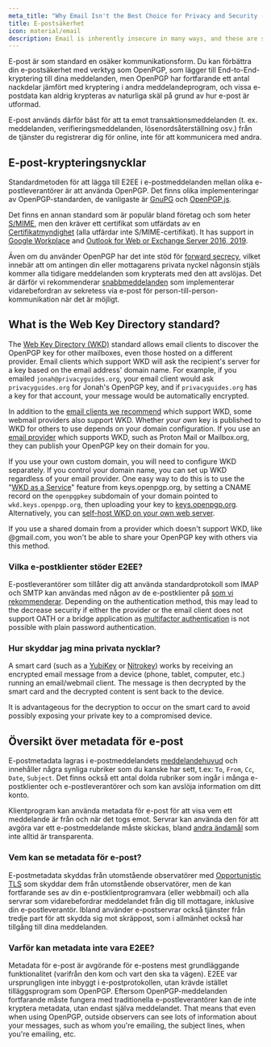 ```yaml
---
meta_title: "Why Email Isn't the Best Choice for Privacy and Security - Privacy Guides"
title: E-postsäkerhet
icon: material/email
description: Email is inherently insecure in many ways, and these are some of the reasons it isn't our top choice for secure communications.
---
```


E-post är som standard en osäker kommunikationsform. Du kan förbättra din e-postsäkerhet med verktyg som OpenPGP, som lägger till End-to-End-kryptering till dina meddelanden, men OpenPGP har fortfarande ett antal nackdelar jämfört med kryptering i andra meddelandeprogram, och vissa e-postdata kan aldrig krypteras av naturliga skäl på grund av hur e-post är utformad.

E-post används därför bäst för att ta emot transaktionsmeddelanden (t. ex. meddelanden, verifieringsmeddelanden, lösenordsåterställning osv.) från de tjänster du registrerar dig för online, inte för att kommunicera med andra.

## E-post-krypteringsnycklar

Standardmetoden för att lägga till E2EE i e-postmeddelanden mellan olika e-postleverantörer är att använda OpenPGP. Det finns olika implementeringar av OpenPGP-standarden, de vanligaste är [GnuPG](https://en.wikipedia.org/wiki/GNU_Privacy_Guard) och [OpenPGP.js](https://openpgpjs.org).

Det finns en annan standard som är populär bland företag och som heter [S/MIME](https://en.wikipedia.org/wiki/S/MIME), men den kräver ett certifikat som utfärdats av en [Certifikatmyndighet](https://en.wikipedia.org/wiki/Certificate_authority) (alla utfärdar inte S/MIME-certifikat). It has support in [Google Workplace](https://support.google.com/a/topic/9061730) and [Outlook for Web or Exchange Server 2016, 2019](https://support.office.com/article/encrypt-messages-by-using-s-mime-in-outlook-on-the-web-878c79fc-7088-4b39-966f-14512658f480).

Även om du använder OpenPGP har det inte stöd för [forward secrecy](https://en.wikipedia.org/wiki/Forward_secrecy), vilket innebär att om antingen din eller mottagarens privata nyckel någonsin stjäls kommer alla tidigare meddelanden som krypterats med den att avslöjas. Det är därför vi rekommenderar [snabbmeddelanden](../real-time-communication.md) som implementerar vidarebefordran av sekretess via e-post för person-till-person-kommunikation när det är möjligt.

## What is the Web Key Directory standard?

The [Web Key Directory (WKD)](https://wiki.gnupg.org/WKD) standard allows email clients to discover the OpenPGP key for other mailboxes, even those hosted on a different provider. Email clients which support WKD will ask the recipient's server for a key based on the email address' domain name. For example, if you emailed `jonah@privacyguides.org`, your email client would ask `privacyguides.org` for Jonah's OpenPGP key, and if `privacyguides.org` has a key for that account, your message would be automatically encrypted.

In addition to the [email clients we recommend](../email-clients.md) which support WKD, some webmail providers also support WKD. Whether *your own* key is published to WKD for others to use depends on your domain configuration. If you use an [email provider](../email.md#openpgp-compatible-services) which supports WKD, such as Proton Mail or Mailbox.org, they can publish your OpenPGP key on their domain for you.

If you use your own custom domain, you will need to configure WKD separately. If you control your domain name, you can set up WKD regardless of your email provider. One easy way to do this is to use the "[WKD as a Service](https://keys.openpgp.org/about/usage#wkd-as-a-service)" feature from keys.openpgp.org, by setting a CNAME record on the `openpgpkey` subdomain of your domain pointed to `wkd.keys.openpgp.org`, then uploading your key to [keys.openpgp.org](https://keys.openpgp.org). Alternatively, you can [self-host WKD on your own web server](https://wiki.gnupg.org/WKDHosting).

If you use a shared domain from a provider which doesn't support WKD, like @gmail.com, you won't be able to share your OpenPGP key with others via this method.

### Vilka e-postklienter stöder E2EE?

E-postleverantörer som tillåter dig att använda standardprotokoll som IMAP och SMTP kan användas med någon av de e-postklienter på [som vi rekommenderar](../email-clients.md). Depending on the authentication method, this may lead to the decrease security if either the provider or the email client does not support OATH or a bridge application as [multifactor authentication](multi-factor-authentication.md) is not possible with plain password authentication.

### Hur skyddar jag mina privata nycklar?

A smart card (such as a [YubiKey](https://support.yubico.com/hc/articles/360013790259-Using-Your-YubiKey-with-OpenPGP) or [Nitrokey](../security-keys.md#nitrokey)) works by receiving an encrypted email message from a device (phone, tablet, computer, etc.) running an email/webmail client. The message is then decrypted by the smart card and the decrypted content is sent back to the device.

It is advantageous for the decryption to occur on the smart card to avoid possibly exposing your private key to a compromised device.

## Översikt över metadata för e-post

E-postmetadata lagras i e-postmeddelandets [meddelandehuvud](https://en.wikipedia.org/wiki/Email#Message_header) och innehåller några synliga rubriker som du kanske har sett, t.ex: `To`, `From`, `Cc`, `Date`, `Subject`. Det finns också ett antal dolda rubriker som ingår i många e-postklienter och e-postleverantörer och som kan avslöja information om ditt konto.

Klientprogram kan använda metadata för e-post för att visa vem ett meddelande är från och när det togs emot. Servrar kan använda den för att avgöra var ett e-postmeddelande måste skickas, bland [andra ändamål](https://en.wikipedia.org/wiki/Email#Message_header) som inte alltid är transparenta.

### Vem kan se metadata för e-post?

E-postmetadata skyddas från utomstående observatörer med [Opportunistic TLS](https://en.wikipedia.org/wiki/Opportunistic_TLS) som skyddar dem från utomstående observatörer, men de kan fortfarande ses av din e-postklientprogramvara (eller webbmail) och alla servrar som vidarebefordrar meddelandet från dig till mottagare, inklusive din e-postleverantör. Ibland använder e-postservrar också tjänster från tredje part för att skydda sig mot skräppost, som i allmänhet också har tillgång till dina meddelanden.

### Varför kan metadata inte vara E2EE?

Metadata för e-post är avgörande för e-postens mest grundläggande funktionalitet (varifrån den kom och vart den ska ta vägen). E2EE var ursprungligen inte inbyggt i e-postprotokollen, utan krävde istället tilläggsprogram som OpenPGP. Eftersom OpenPGP-meddelanden fortfarande måste fungera med traditionella e-postleverantörer kan de inte kryptera metadata, utan endast själva meddelandet. That means that even when using OpenPGP, outside observers can see lots of information about your messages, such as whom you're emailing, the subject lines, when you're emailing, etc.

